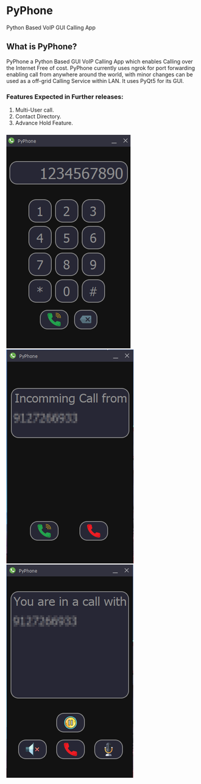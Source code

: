 # PyPhone  
Python Based VoIP GUI Calling App  
   
## What is PyPhone?  
  
PyPhone a Python Based GUI VoIP Calling App which enables Calling over the Internet Free of cost. PyPhone currently uses ngrok for port forwarding enabling call from anywhere around the world, with minor changes can be used as a off-grid Calling Service within LAN. It uses PyQt5 for its GUI.   

### Features Expected in Further releases:  
  
1. Multi-User call.  
2. Contact Directory.  
3. Advance Hold Feature.  

### 
![image](images/Image1.png)
![image](images/Image2.png)
![image](images/Image3.png)
